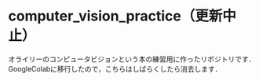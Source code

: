 # computer_vision_practice（更新中止）

オライリーのコンピュータビジョンという本の練習用に作ったリポジトリです．
GoogleColabに移行したので，こちらはしばらくしたら消去します．